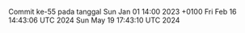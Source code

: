 Commit ke-55 pada tanggal Sun Jan 01 14:00 2023 +0100
Fri Feb 16 14:43:06 UTC 2024
Sun May 19 17:43:10 UTC 2024

